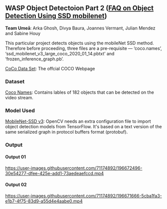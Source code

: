 ## WASP Object Detectoion Part 2 ([FAQ on Object Detection Using SSD mobilenet](https://madhumitamenon.medium.com/faq-on-object-detection-using-ssd-mobilenet-b8bf31924601))
**Team Umeå**: Arka Ghosh,  Divya Baura,  Joannes Vermant, Julian Mendez and Sabine Houy

This particular project detects objects using the mobileNet SSD method. Therefore before proceeding, three files are a pre-requisite — ‘coco.names’, ‘ssd_mobilenet_v3_large_coco_2020_01_14.pbtxt’ and ‘frozen_inference_graph.pb’.

[CoCo Data Set](https://cocodataset.org/#home): The offcial COCO Webpage

### Dataset
[Coco Names](https://github.com/nightrome/cocostuff/blob/master/labels.md): Contains lables of 182 objects that can be detected on the video stream.

### Model Used
[MobileNet-SSD v3](https://github.com/opencv/opencv/wiki/TensorFlow-Object-Detection-API): OpenCV needs an extra configuration file to import object detection models from TensorFlow. It's based on a text version of the same serialized graph in protocol buffers format (protobuf).

### Output

#### Output 01
https://user-images.githubusercontent.com/71174892/196672496-30e54277-dfee-425e-add1-73aedeaefccd.mp4

#### Output 02
https://user-images.githubusercontent.com/71174892/196671666-5cba1fa3-e1b7-4f75-83d9-a55d4e4aabe0.mp4
